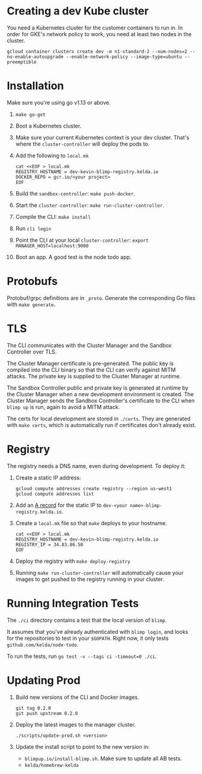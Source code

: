 # Creating a dev Kube cluster

You need a Kubernetes cluster for the customer containers to run in. In order
for GKE's network policy to work, you need at least two nodes in the cluster.

```
gcloud container clusters create dev -m n1-standard-2 --num-nodes=2 --no-enable-autoupgrade --enable-network-policy --image-type=ubuntu --preemptible
```

# Installation

Make sure you're using go v1.13 or above.

1. `make go-get`
1. Boot a Kubernetes cluster.
1. Make sure your current Kubernetes context is your dev cluster. That's where the `cluster-controller` will deploy the pods to.
1. Add the following to `local.mk`

    ```
    cat <<EOF > local.mk
    REGISTRY_HOSTNAME = dev-kevin-blimp-registry.kelda.io
    DOCKER_REPO = gcr.io/<your project>
    EOF
    ```

1. Build the `sandbox-controller`: `make push-docker`.
1. Start the `cluster-controller`: `make run-cluster-controller`.
1. Compile the CLI: `make install`
1. Run `cli login`
1. Point the CLI at your local `cluster-controller`: `export MANAGER_HOST=localhost:9000`
1. Boot an app. A good test is the node todo app.

# Protobufs

Protobuf/grpc definitions are in `_proto`. Generate the corresponding Go files with `make generate`.

# TLS

The CLI communicates with the Cluster Manager and the Sandbox Controller over TLS.

The Cluster Manager certificate is pre-generated. The public key is
compiled into the CLI binary so that the CLI can verify against MITM attacks.
The private key is supplied to the Cluster Manager at runtime.

The Sandbox Controller public and private key is generated at runtime by the
Cluster Manager when a new development environment is created. The Cluster
Manager sends the Sandbox Controller's certificate to the CLI when `blimp up`
is run, again to avoid a MITM attack.

The certs for local development are stored in `./certs`. They are generated
with `make certs`, which is automatically run if certificates don't already
exist.

# Registry

The registry needs a DNS name, even during development. To deploy it:

1. Create a static IP address:

    ```
	gcloud compute addresses create registry --region us-west1
	gcloud compute addresses list
	```

1. Add an [A record](https://domains.google.com/m/registrar/kelda.io/dns) for
   the static IP to `dev-<your name>-blimp-registry.kelda.io`.

1. Create a `local.mk` file so that `make` deploys to your hostname.

    ```
    cat <<EOF > local.mk
    REGISTRY_HOSTNAME = dev-kevin-blimp-registry.kelda.io
    REGISTRY_IP = 34.83.86.50
    EOF
    ```

1. Deploy the registry with `make deploy-registry`

1. Running `make run-cluster-controller` will automatically cause your images
   to get pushed to the registry running in your cluster.

# Running Integration Tests

The `./ci` directory contains a test that the local version of `blimp`.

It assumes that you've already authenticated with `blimp login`, and looks for
the repositories to test in your `$GOPATH`. Right now, it only tests
`github.com/kelda/node-todo`.

To run the tests, run `go test -v --tags ci -timeout=0 ./ci`.

# Updating Prod

1. Build new versions of the CLI and Docker images.

	```
	git tag 0.2.0
	git push upstream 0.2.0
	```

1. Deploy the latest images to the manager cluster.

	```
	./scripts/update-prod.sh <version>
	```

1. Update the install script to point to the new version in:

    * `blimpup.io/install-blimp.sh`. Make sure to update all AB tests.
    * `kelda/homebrew-kelda`
